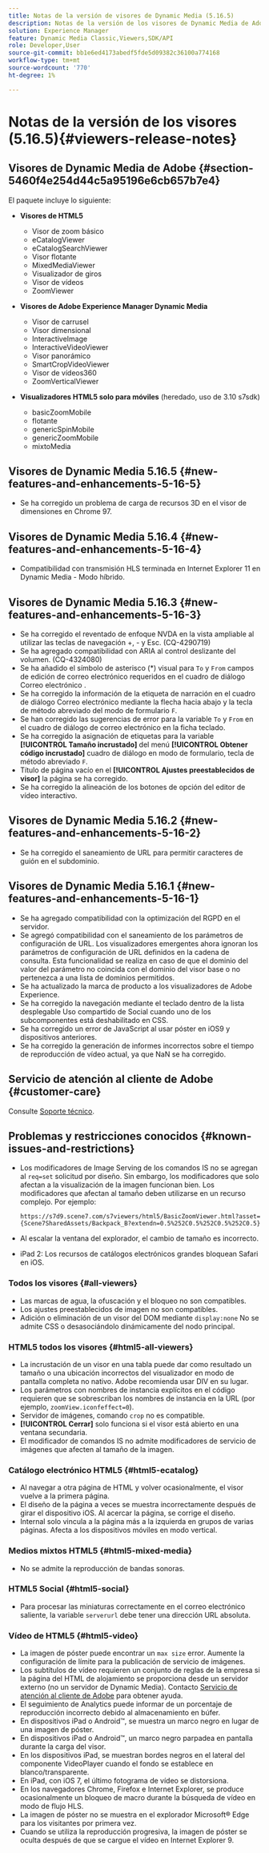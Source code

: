 ```yaml
---
title: Notas de la versión de visores de Dynamic Media (5.16.5)
description: Notas de la versión de los visores de Dynamic Media de Adobe.
solution: Experience Manager
feature: Dynamic Media Classic,Viewers,SDK/API
role: Developer,User
source-git-commit: bb1e6ed4173abedf5fde5d09382c36100a774168
workflow-type: tm+mt
source-wordcount: '770'
ht-degree: 1%

---
```


# Notas de la versión de los visores (5.16.5){#viewers-release-notes}

<!-- Updated March 03, 2022 for the 5.16.5 release. Contact is Deepa Gupta-->

<!-- hide: yes
hidefromtoc: yes-->

<!-- robots: noindex
googlebot: noindex -->

## Visores de Dynamic Media de Adobe {#section-5460f4e254d44c5a95196e6cb657b7e4}

El paquete incluye lo siguiente:

* **Visores de HTML5**

   * Visor de zoom básico
   * eCatalogViewer
   * eCatalogSearchViewer
   * Visor flotante
   * MixedMediaViewer
   * Visualizador de giros
   * Visor de vídeos
   * ZoomViewer

* **Visores de Adobe Experience Manager Dynamic Media**

   * Visor de carrusel
   * Visor dimensional
   * InteractiveImage
   * InteractiveVideoViewer
   * Visor panorámico
   * SmartCropVideoViewer
   * Visor de vídeos360
   * ZoomVerticalViewer

* **Visualizadores HTML5 solo para móviles** (heredado, uso de 3.10 s7sdk)

   * basicZoomMobile
   * flotante
   * genericSpinMobile
   * genericZoomMobile
   * mixtoMedia


## Visores de Dynamic Media 5.16.5 {#new-features-and-enhancements-5-16-5}

* Se ha corregido un problema de carga de recursos 3D en el visor de dimensiones en Chrome 97.

## Visores de Dynamic Media 5.16.4 {#new-features-and-enhancements-5-16-4}

* Compatibilidad con transmisión HLS terminada en Internet Explorer 11 en Dynamic Media - Modo híbrido.

## Visores de Dynamic Media 5.16.3 {#new-features-and-enhancements-5-16-3}

* Se ha corregido el reventado de enfoque NVDA en la vista ampliable al utilizar las teclas de navegación +, - y Esc. (CQ-4290719)
* Se ha agregado compatibilidad con ARIA al control deslizante del volumen. (CQ-4324080)
* Se ha añadido el símbolo de asterisco (*) visual para `To` y `From` campos de edición de correo electrónico requeridos en el cuadro de diálogo Correo electrónico . <!-- (CQ-4290935) -->
* Se ha corregido la información de la etiqueta de narración en el cuadro de diálogo Correo electrónico mediante la flecha hacia abajo y la tecla de método abreviado del modo de formulario `F`. <!-- (CQ-4290934) -->
* Se han corregido las sugerencias de error para la variable `To` y `From` en el cuadro de diálogo de correo electrónico en la ficha teclado. <!-- (CQ-4290930) -->
* Se ha corregido la asignación de etiquetas para la variable **[!UICONTROL Tamaño incrustado]** del menú **[!UICONTROL Obtener código incrustado]** cuadro de diálogo en modo de formulario, tecla de método abreviado `F`. <!-- (CQ-4290929) -->
* Título de página vacío en el **[!UICONTROL Ajustes preestablecidos de visor]** la página se ha corregido. <!-- (CQ-4290936) -->
* Se ha corregido la alineación de los botones de opción del editor de vídeo interactivo. <!-- (CQ-4330159) -->

## Visores de Dynamic Media 5.16.2 {#new-features-and-enhancements-5-16-2}

* Se ha corregido el saneamiento de URL para permitir caracteres de guión en el subdominio. <!-- (CQ-4327691) -->

## Visores de Dynamic Media 5.16.1 {#new-features-and-enhancements-5-16-1}

* Se ha agregado compatibilidad con la optimización del RGPD en el servidor.
* Se agregó compatibilidad con el saneamiento de los parámetros de configuración de URL. Los visualizadores emergentes ahora ignoran los parámetros de configuración de URL definidos en la cadena de consulta. Esta funcionalidad se realiza en caso de que el dominio del valor del parámetro no coincida con el dominio del visor base o no pertenezca a una lista de dominios permitidos.
* Se ha actualizado la marca de producto a los visualizadores de Adobe Experience.
* Se ha corregido la navegación mediante el teclado dentro de la lista desplegable Uso compartido de Social cuando uno de los subcomponentes está deshabilitado en CSS.
* Se ha corregido un error de JavaScript al usar póster en iOS9 y dispositivos anteriores.
* Se ha corregido la generación de informes incorrectos sobre el tiempo de reproducción de vídeo actual, ya que NaN se ha corregido.<!--  (CQ-4310148) -->

## Servicio de atención al cliente de Adobe {#customer-care}

Consulte [Soporte técnico](https://experienceleague.adobe.com/docs/dynamic-media-classic/using/intro/support.html#intro).

## Problemas y restricciones conocidos {#known-issues-and-restrictions}

* Los modificadores de Image Serving de los comandos IS no se agregan al `req=set` solicitud por diseño. Sin embargo, los modificadores que solo afectan a la visualización de la imagen funcionan bien. Los modificadores que afectan al tamaño deben utilizarse en un recurso complejo. Por ejemplo:

   `https://s7d9.scene7.com/s7viewers/html5/BasicZoomViewer.html?asset= {Scene7SharedAssets/Backpack_B?extendn=0.5%252C0.5%252C0.5%252C0.5}`

* Al escalar la ventana del explorador, el cambio de tamaño es incorrecto.
* iPad 2: Los recursos de catálogos electrónicos grandes bloquean Safari en iOS.

### Todos los visores {#all-viewers}

* Las marcas de agua, la ofuscación y el bloqueo no son compatibles.
* Los ajustes preestablecidos de imagen no son compatibles.
* Adición o eliminación de un visor del DOM mediante `display:none` No se admite CSS o desasociándolo dinámicamente del nodo principal.

### HTML5 todos los visores {#html5-all-viewers}

* La incrustación de un visor en una tabla puede dar como resultado un tamaño o una ubicación incorrectos del visualizador en modo de pantalla completa no nativo. Adobe recomienda usar DIV en su lugar.
* Los parámetros con nombres de instancia explícitos en el código requieren que se sobrescriban los nombres de instancia en la URL (por ejemplo, `zoomView.iconfeffect=0`).
* Servidor de imágenes, comando `crop` no es compatible.
* **[!UICONTROL Cerrar]** solo funciona si el visor está abierto en una ventana secundaria.
* El modificador de comandos IS no admite modificadores de servicio de imágenes que afecten al tamaño de la imagen.

### Catálogo electrónico HTML5 {#html5-ecatalog}

* Al navegar a otra página de HTML y volver ocasionalmente, el visor vuelve a la primera página.
* El diseño de la página a veces se muestra incorrectamente después de girar el dispositivo iOS. Al acercar la página, se corrige el diseño.
* Internal solo vincula a la página más a la izquierda en grupos de varias páginas. Afecta a los dispositivos móviles en modo vertical.

### Medios mixtos HTML5 {#html5-mixed-media}

* No se admite la reproducción de bandas sonoras.

### HTML5 Social {#html5-social}

* Para procesar las miniaturas correctamente en el correo electrónico saliente, la variable `serverurl` debe tener una dirección URL absoluta.

### Vídeo de HTML5 {#html5-video}

* La imagen de póster puede encontrar un `max size` error. Aumente la configuración de límite para la publicación de servicio de imágenes.
* Los subtítulos de vídeo requieren un conjunto de reglas de la empresa si la página del HTML de alojamiento se proporciona desde un servidor externo (no un servidor de Dynamic Media). Contacto [Servicio de atención al cliente de Adobe](https://experienceleague.adobe.com/docs/dynamic-media-classic/using/intro/support.html#intro) para obtener ayuda.
* El seguimiento de Analytics puede informar de un porcentaje de reproducción incorrecto debido al almacenamiento en búfer.
* En dispositivos iPad o Android™, se muestra un marco negro en lugar de una imagen de póster.
* En dispositivos iPad o Android™, un marco negro parpadea en pantalla durante la carga del visor.
* En los dispositivos iPad, se muestran bordes negros en el lateral del componente VideoPlayer cuando el fondo se establece en blanco/transparente.
* En iPad, con iOS 7, el último fotograma de vídeo se distorsiona.
* En los navegadores Chrome, Firefox e Internet Explorer, se produce ocasionalmente un bloqueo de macro durante la búsqueda de vídeo en modo de flujo HLS.
* La imagen de póster no se muestra en el explorador Microsoft® Edge para los visitantes por primera vez.
* Cuando se utiliza la reproducción progresiva, la imagen de póster se oculta después de que se cargue el vídeo en Internet Explorer 9.
